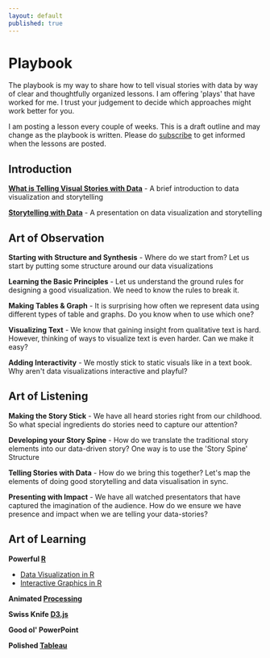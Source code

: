 ```yaml
---
layout: default
published: true
---
```


# Playbook

The playbook is my way to share how to tell visual stories with data by way of clear and thoughtfully organized lessons. I am offering 'plays' that have worked for me. I trust your judgement to decide which approaches might work better for you.

I am posting a lesson every couple of weeks. This is a draft outline and may change as the playbook is written. Please do [subscribe](http://eepurl.com/N326P) to get informed when the lessons are posted.

## Introduction
**[What is Telling Visual Stories with Data](/playbook/intro)** - A brief introduction to data visualization and storytelling

**[Storytelling with Data](/playbook/storytelling_with_data.pdf)** - A presentation on data visualization and storytelling


## Art of Observation

**Starting with Structure and Synthesis** - Where do we start from? Let us start by putting some structure around our data visualizations

**Learning the Basic Principles** - Let us understand the ground rules for designing a good visualization. We need to know the rules to break it. 

**Making Tables &amp; Graph** - It is surprising how often we represent data using different types of table and graphs. Do you know 
when to use which one?

**Visualizing Text** - We know that gaining insight from qualitative text is hard. However, thinking of ways to visualize text is even harder. Can we make it easy?

**Adding Interactivity** - We mostly stick to static visuals like in a text book. Why aren't data visualizations interactive and playful? 
		
## Art of Listening

**Making the Story Stick** - We have all heard stories right from our childhood. So what special ingredients do stories need to capture our attention?

**Developing your Story Spine** -  How do we translate the traditional story elements into our data-driven story? One way is to use the 'Story Spine' Structure

**Telling Stories with Data** - How do we bring this together? Let's map the elements of doing good storytelling and data visualisation in sync.

**Presenting with Impact** - We have all watched presentators that have captured the imagination of the audience. How do we ensure we have presence and impact when we are telling your data-stories?
			
## Art of Learning

**Powerful [R](http://www.r-project.org/)**
- [Data Visualization in R](/playbook/R.html)
- [Interactive Graphics in R](/playbook/interactiveR.html)

**Animated [Processing](http://processing.org/)**

**Swiss Knife [D3.js](http://d3js.org/)**

**Good ol' PowerPoint**

**Polished [Tableau](http://www.tableausoftware.com/products/public)**


